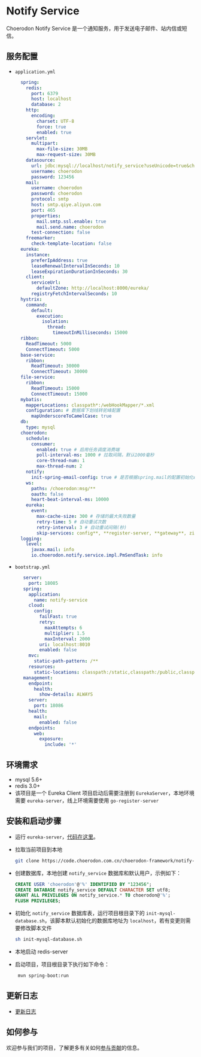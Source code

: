 # Notify Service

Choerodon Notify Service 是一个通知服务，用于发送电子邮件、站内信或短信。

## 服务配置

- `application.yml`

  ```yaml
    spring:
      redis:
        port: 6379
        host: localhost
        database: 2
      http:
        encoding:
          charset: UTF-8
          force: true
          enabled: true
      servlet:
        multipart:
          max-file-size: 30MB
          max-request-size: 30MB
      datasource:
        url: jdbc:mysql://localhost/notify_service?useUnicode=true&characterEncoding=utf-8&useSSL=false&useInformationSchema=true&remarks=true
        username: choerodon
        password: 123456
      mail:
        username: choerodon
        password: choerodon
        protocol: smtp
        host: smtp.qiye.aliyun.com
        port: 465
        properties:
          mail.smtp.ssl.enable: true
          mail.send.name: choerodon
        test-connection: false
      freemarker:
        check-template-location: false
    eureka:
      instance:
        preferIpAddress: true
        leaseRenewalIntervalInSeconds: 10
        leaseExpirationDurationInSeconds: 30
      client:
        serviceUrl:
          defaultZone: http://localhost:8000/eureka/
        registryFetchIntervalSeconds: 10
    hystrix:
      command:
        default:
          execution:
            isolation:
              thread:
                timeoutInMilliseconds: 15000
    ribbon:
      ReadTimeout: 5000
      ConnectTimeout: 5000
    base-service:
      ribbon:
        ReadTimeout: 30000
        ConnectTimeout: 30000
    file-service:
      ribbon:
        ReadTimeout: 15000
        ConnectTimeout: 15000
    mybatis:
      mapperLocations: classpath*:/webHookMapper/*.xml
      configuration: # 数据库下划线转驼峰配置
        mapUnderscoreToCamelCase: true
    db:
      type: mysql
    choerodon:
      schedule:
        consumer:
          enabled: true # 启用任务调度消费端
          poll-interval-ms: 1000 # 拉取间隔，默认1000毫秒
          core-thread-num: 1
          max-thread-num: 2
      notify:
        init-spring-email-config: true # 是否根据spring.mail的配置初始化email配置
      ws:
        paths: /choerodon:msg/**
        oauth: false
        heart-beat-interval-ms: 10000
      eureka:
        event:
          max-cache-size: 300 # 存储的最大失败数量
          retry-time: 5 # 自动重试次数
          retry-interval: 3 # 自动重试间隔(秒)
          skip-services: config**, **register-server, **gateway**, zipkin**, hystrix**, oauth**
    logging:
      level:
        javax.mail: info
        io.choerodon.notify.service.impl.PmSendTask: info
  ```

- `bootstrap.yml`

  ```yaml
     server:
       port: 18085
     spring:
       application:
         name: notify-service
       cloud:
         config:
           failFast: true
           retry:
             maxAttempts: 6
             multiplier: 1.5
             maxInterval: 2000
           uri: localhost:8010
           enabled: false
       mvc:
         static-path-pattern: /**
       resources:
         static-locations: classpath:/static,classpath:/public,classpath:/resources,classpath:/META-INF/resources,file:/dist
     management:
       endpoint:
         health:
           show-details: ALWAYS
       server:
         port: 18086
       health:
         mail:
           enabled: false
       endpoints:
         web:
           exposure:
             include: '*'
  ```

## 环境需求

- mysql 5.6+
- redis 3.0+
- 该项目是一个 Eureka Client 项目启动后需要注册到 `EurekaServer`，本地环境需要 `eureka-server`，线上环境需要使用 `go-register-server`

## 安装和启动步骤

- 运行 `eureka-server`，[代码在这里](https://code.choerodon.com.cn/choerodon-framework/eureka-server.git)。

- 拉取当前项目到本地

  ```sh
  git clone https://code.choerodon.com.cn/choerodon-framework/notify-service.git
  ```

- 创建数据库，本地创建 `notify_service` 数据库和默认用户，示例如下：

  ```sql
  CREATE USER 'choerodon'@'%' IDENTIFIED BY "123456";
  CREATE DATABASE notify_service DEFAULT CHARACTER SET utf8;
  GRANT ALL PRIVILEGES ON notify_service.* TO choerodon@'%';
  FLUSH PRIVILEGES;
  ```

- 初始化 `notify_service` 数据库表，运行项目根目录下的 `init-mysql-database.sh`，该脚本默认初始化的数据库地址为 `localhost`，若有变更则需要修改脚本文件

  ```sh
  sh init-mysql-database.sh
  ```
  
- 本地启动 redis-server

- 启动项目，项目根目录下执行如下命令：

  ```sh
   mvn spring-boot:run
  ```
  
## 更新日志

- [更新日志](./CHANGELOG.zh-CN.md)

## 如何参与

欢迎参与我们的项目，了解更多有关如何[参与贡献](https://github.com/choerodon/choerodon/blob/master/CONTRIBUTING.md)的信息。

